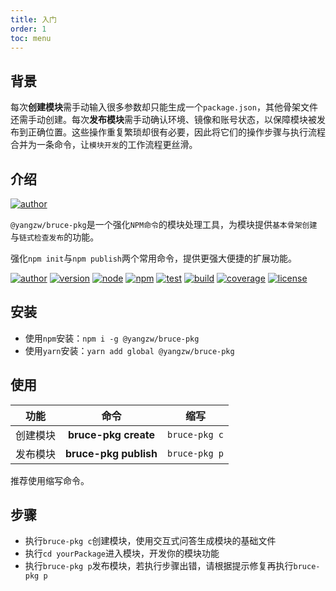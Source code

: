 ```yaml
---
title: 入门
order: 1
toc: menu
---
```


## 背景

每次**创建模块**需手动输入很多参数却只能生成一个`package.json`，其他骨架文件还需手动创建。每次**发布模块**需手动确认环境、镜像和账号状态，以保障模块被发布到正确位置。这些操作重复繁琐却很有必要，因此将它们的操作步骤与执行流程合并为一条命令，让`模块开发`的工作流程更丝滑。

## 介绍

[![author](https://img.shields.io/badge/@yangzw/bruce--pkg-强化NPM命令的模块处理工具-66f.svg)](https://github.com/JowayYoung/bruce)

`@yangzw/bruce-pkg`是一个强化`NPM命令`的模块处理工具，为模块提供`基本骨架创建`与`链式检查发布`的功能。

强化`npm init`与`npm publish`两个常用命令，提供更强大便捷的扩展功能。

[![author](https://img.shields.io/badge/author-JowayYoung-f66.svg)](https://github.com/JowayYoung/bruce)<span class="gap"></span>
[![version](https://img.shields.io/badge/version-1.0.5-f66.svg)](https://github.com/JowayYoung/bruce)<span class="gap"></span>
[![node](https://img.shields.io/badge/node-%3E%3D16.0.0-3c9.svg)](https://github.com/JowayYoung/bruce)<span class="gap"></span>
[![npm](https://img.shields.io/badge/npm-%3E%3D7.10.0-3c9.svg)](https://github.com/JowayYoung/bruce)<span class="gap"></span>
[![test](https://img.shields.io/badge/test-passing-f90.svg)](https://github.com/JowayYoung/bruce)<span class="gap"></span>
[![build](https://img.shields.io/badge/build-passing-f90.svg)](https://github.com/JowayYoung/bruce)<span class="gap"></span>
[![coverage](https://img.shields.io/badge/coverage-80%25-09f.svg)](https://github.com/JowayYoung/bruce)<span class="gap"></span>
[![license](https://img.shields.io/badge/license-MIT-09f.svg)](https://github.com/JowayYoung/bruce)

## 安装

- 使用`npm`安装：`npm i -g @yangzw/bruce-pkg`
- 使用`yarn`安装：`yarn add global @yangzw/bruce-pkg`

## 使用

功能|命令|缩写
:-:|:-:|:-:
创建模块|**bruce-pkg create**|`bruce-pkg c`
发布模块|**bruce-pkg publish**|`bruce-pkg p`

推荐使用缩写命令。

## 步骤

- 执行`bruce-pkg c`创建模块，使用交互式问答生成模块的基础文件
- 执行`cd yourPackage`进入模块，开发你的模块功能
- 执行`bruce-pkg p`发布模块，若执行步骤出错，请根据提示修复再执行`bruce-pkg p`